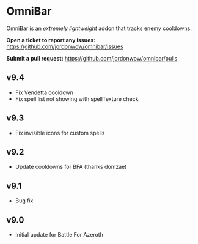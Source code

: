 # OmniBar

OmniBar is an _extremely lightweight_ addon that tracks enemy cooldowns.

**Open a ticket to report any issues:**
https://github.com/jordonwow/omnibar/issues

**Submit a pull request:**
https://github.com/jordonwow/omnibar/pulls

## v9.4

* Fix Vendetta cooldown
* Fix spell list not showing with spellTexture check

## v9.3

* Fix invisible icons for custom spells

## v9.2

* Update cooldowns for BFA (thanks domzae)

## v9.1

* Bug fix

## v9.0

* Initial update for Battle For Azeroth
